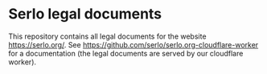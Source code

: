 # Serlo legal documents

This repository contains all legal documents for the website https://serlo.org/.
See https://github.com/serlo/serlo.org-cloudflare-worker for a documentation (the legal documents are served by our cloudflare worker).
